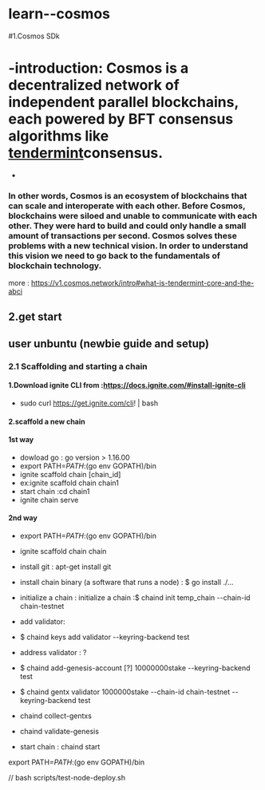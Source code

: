 # learn--cosmos
#1.Cosmos SDk 
# -introduction: Cosmos is a decentralized network of independent parallel blockchains, each powered by BFT consensus algorithms like [tendermint]( https://tendermint.com)consensus. 
-
### In other words, Cosmos is an ecosystem of blockchains that can scale and interoperate with each other. Before Cosmos, blockchains were siloed and unable to communicate with each other. They were hard to build and could only handle a small amount of transactions per second. Cosmos solves these problems with a new technical vision. In order to understand this vision we need to go back to the fundamentals of blockchain technology.
more :
https://v1.cosmos.network/intro#what-is-tendermint-core-and-the-abci

## 2.get start
## user unbuntu (newbie guide and setup)
### 2.1 Scaffolding and starting a chain
#### 1.Download ignite CLI from :https://docs.ignite.com/#install-ignite-cli 
* sudo curl https://get.ignite.com/cli! | bash
#### 2.scaffold a new chain 
#### 1st way 
* dowload go : go version > 1.16.00
* export PATH=$PATH:$(go env GOPATH)/bin
* ignite scaffold chain [chain_id]
* ex:ignite scaffold chain chain1
* start chain :cd chain1
* ignite chain serve
#### 2nd way
* export PATH=$PATH:$(go env GOPATH)/bin
* ignite scaffold chain chain
* install git : apt-get install git
* install chain binary (a software that runs a node) : $ go install ./...
* initialize a chain : initialize a chain :$ chaind init temp_chain --chain-id chain-testnet
* add validator:
* $ chaind keys add validator --keyring-backend test
* address validator : ?
* $ chaind add-genesis-account [?] 10000000stake --keyring-backend test
* $ chaind gentx validator 1000000stake --chain-id chain-testnet --keyring-backend test
* chaind collect-gentxs
* chaind validate-genesis

* start chain : chaind start 





export PATH=$PATH:$(go env GOPATH)/bin

//
bash scripts/test-node-deploy.sh
